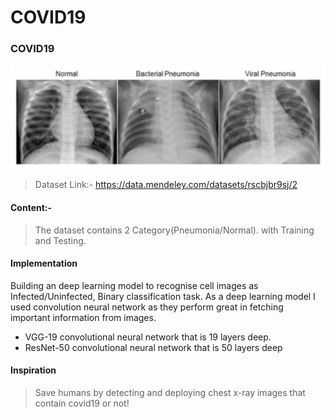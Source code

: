 # COVID19
### COVID19

<p align="center">
  <img src="image/jZqpV51.png" />
</p>

> Dataset Link:- https://data.mendeley.com/datasets/rscbjbr9sj/2
 #### Content:-
  >The dataset contains 2 Category(Pneumonia/Normal). with Training and Testing.
#### Implementation
  Building an deep learning model to recognise cell images as Infected/Uninfected, Binary classification task. As a deep learning model I used convolution neural network as they perform great in fetching important information from images.
  * VGG-19  convolutional neural network that is 19 layers deep.
  * ResNet-50  convolutional neural network that is 50 layers deep
#### Inspiration
>Save humans by detecting and deploying chest x-ray images that contain covid19 or not!
